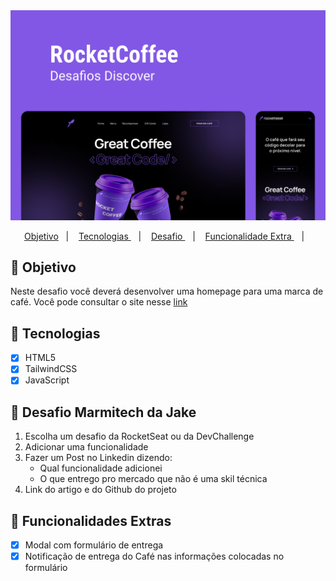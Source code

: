 <div align=center>
    <img width='700px' src="./img/readme.png">
</div>

<p align="center">
  <a href="#-Objetivo"> Objetivo</a>&nbsp;&nbsp;&nbsp;|&nbsp;&nbsp;&nbsp;
  <a href="#-Tecnologias"> Tecnologias </a>&nbsp;&nbsp;&nbsp;|&nbsp;&nbsp;&nbsp;
  <a href="#-Desafio-Marmitech-da-Jake">  Desafio </a>&nbsp;&nbsp;&nbsp;|&nbsp;&nbsp;&nbsp;
  <a href="#-Funcionalidade-extra">  Funcionalidade Extra </a>&nbsp;&nbsp;&nbsp;|&nbsp;&nbsp;&nbsp;
</p>


## 🎉  Objetivo
Neste desafio você deverá desenvolver uma homepage para uma marca de café. Você pode consultar o site nesse [link](https://rocketcoffee-seven.vercel.app/)

## 🔩 Tecnologias
- [X] HTML5
- [X] TailwindCSS
- [X] JavaScript
## 🥗 Desafio Marmitech da Jake
1. Escolha um desafio da RocketSeat ou da DevChallenge
2. Adicionar uma funcionalidade
3. Fazer um Post no Linkedin dizendo:
    - Qual funcionalidade adicionei
    - O que entrego pro mercado que não é uma skil técnica
4. Link do artigo e do Github do projeto

## 🧱 Funcionalidades Extras
- [X] Modal com formulário de entrega
- [X] Notificação de entrega do Café nas informações colocadas no formulário